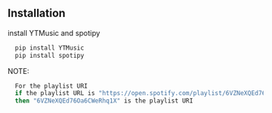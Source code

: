 
## Installation

install YTMusic and spotipy

```bash
  pip install YTMusic
  pip install spotipy
```
NOTE:
```bash
  For the playlist URI
  if the playlist URL is "https://open.spotify.com/playlist/6VZNeXQEd76Oa6CWeRhq1X"
  then "6VZNeXQEd76Oa6CWeRhq1X" is the playlist URI
```
